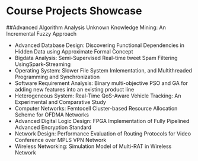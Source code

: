 # Course Projects Showcase
##Advanced Algorithm Analysis 
Unknown Knowledge Mining: An Incremental Fuzzy Approach 
* Advanced Database Design: Discovering Functional Dependencies in Hidden Data using Approximate Formal Concept 
* Bigdata Analysis: Semi-Supervised Real-time tweet Spam Filtering UsingSpark-Streaming 
* Operating System: Slower File System Imlementation, and Multithreaded Programming and Synchronization
* Software Requirement Analysis: Binary multi-objective PSO and GA for adding new features into an existing product line
* Heterogeneous System: Real-Time QoS-Aware Vehicle Tracking: An Experimental and Comparative Study
* Computer Networks: Femtocell Cluster-based Resource Allocation Scheme for OFDMA Networks
* Advanced Digital Logic Design: FPGA Implementation of Fully Pipelined Advanced Encryption Standard
* Network Design: Performance Evaluation of Routing Protocols for Video Conference over MPLS VPN Network
* Wireless Networking: Simulation Model of Multi-RAT in Wireless Network

